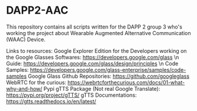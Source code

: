 # DAPP2-AAC
This repository contains all scripts written for the DAPP 2 group 3 who's working the project about Wearable Augmented Alternative Communication (WAAC) Device.

Links to resources:
Google Explorer Edition for the Developers working on the Google Glasses Softwares: https://developers.google.com/glass \n
Guide: https://developers.google.com/glass/design/principles \n
Code Samples: https://developers.google.com/glass-enterprise/samples/code-samples
Google Glass Github Repositories: https://github.com/googleglass
WebRTC for the curious: https://webrtcforthecurious.com/docs/01-what-why-and-how/
Pypi gTTS Package (Not real Google Translate): https://pypi.org/project/gTTS/
gTTS Documentations: https://gtts.readthedocs.io/en/latest/



